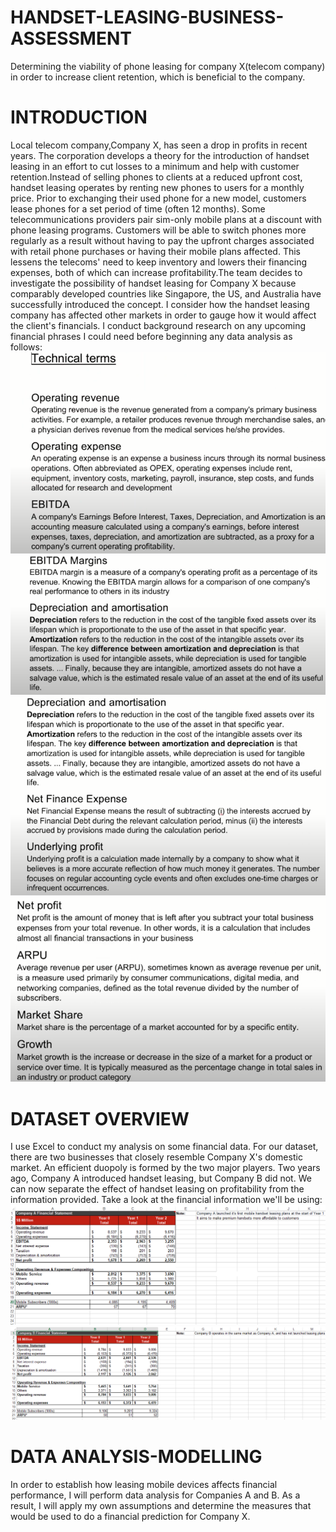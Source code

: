 # HANDSET-LEASING-BUSINESS-ASSESSMENT
Determining the viability of phone leasing for company X(telecom company) in order to increase client retention, which is beneficial to the company.
# INTRODUCTION
Local telecom company,Company X, has seen a drop in profits in recent years. The corporation develops a theory for the introduction of handset leasing in an effort to cut losses to a minimum and help with customer retention.Instead of selling phones to clients at a reduced upfront cost, handset leasing operates by renting new phones to users for a monthly price. Prior to exchanging their used phone for a new model, customers lease phones for a set period of time (often 12 months). Some telecommunications providers pair sim-only mobile plans at a discount with phone leasing programs. Customers will be able to switch phones more regularly as a result without having to pay the upfront charges associated with retail phone purchases or having their mobile plans affected. This lessens the telecoms' need to keep inventory and lowers their financing expenses, both of which can increase profitability.The team decides to investigate the possibility of handset leasing for Company X because comparably developed countries like Singapore, the US, and Australia have successfully introduced the concept.
I consider how the handset leasing company has affected other markets in order to gauge how it would affect the client's financials. I conduct background research on any upcoming financial phrases I could need before beginning any data analysis as follows:
![](Images/Screenshot%20(250).png)
![](Images/Screenshot%20(251).png)
![](Images/Screenshot%20(252).png)
![](Images/Screenshot%20(253).png)

# DATASET OVERVIEW
I use Excel to conduct my analysis on some financial data. For our dataset, there are two businesses that closely resemble Company X's domestic market. An efficient duopoly is formed by the two major players. Two years ago, Company A introduced handset leasing, but Company B did not. We can now separate the effect of handset leasing on profitability from the information provided.
Take a look at the financial information we'll be using:
![](Images/Screenshot%20(257).png)
![](Images/Screenshot%20(258).png)

# DATA ANALYSIS-MODELLING
In order to establish how leasing mobile devices affects financial performance, I will perform data analysis for Companies A and B. As a result, I will apply my own assumptions and determine the measures that would be used to do a financial prediction for Company X.
